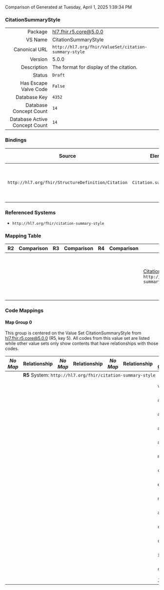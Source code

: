 Comparison of 
Generated at Tuesday, April 1, 2025 1:39:34 PM

### CitationSummaryStyle

|      |     |
| ---: | --- |
| Package | hl7.fhir.r5.core@5.0.0 |
| VS Name | CitationSummaryStyle |
| Canonical URL | `http://hl7.org/fhir/ValueSet/citation-summary-style` |
| Version | 5.0.0 |
| Description | The format for display of the citation. |
| Status | `Draft` |
| Has Escape Valve Code | `False` |
| Database Key | `4352` |
| Database Concept Count | `14` |
| Database Active Concept Count | `14` |
### Bindings

| Source | Element | Binding | Strength | Element Short |
| ------ | ------- | ------- | -------- | ------------- |
| `http://hl7.org/fhir/StructureDefinition/Citation` | `Citation.summary.style` | `http://hl7.org/fhir/ValueSet/citation-summary-style` | `Extensible` | Format for display of the citation summary |

### Referenced Systems

* `http://hl7.org/fhir/citation-summary-style`
### Mapping Table

| R2 | Comparison | R3 | Comparison | R4 | Comparison | R4B | Comparison | R5
| --- | --- | --- | --- | --- | --- | --- | --- | ---
| | | | | | | [CitationSummaryStyle](/docs/R4B/ValueSets/CitationSummaryStyle.md)<br/> `http://hl7.org/fhir/ValueSet/citation-summary-style\|4.3.0` | →→→→→→→<br/>``<br/>- DBKey: `845`<br/>- Reviewed: `n/a`<br/>- By: `n/a`<br/>→→→→→→→<hr/>←←←←←←←<br/>``<br/>- DBKey: `1106`<br/>- Reviewed: `n/a`<br/>- By: `n/a`<br/>←←←←←←←| [CitationSummaryStyle](/docs/R5/ValueSets/CitationSummaryStyle.md)<br/> `http://hl7.org/fhir/ValueSet/citation-summary-style\|5.0.0` 

### Code Mappings


#### Map Group 0

This group is centered on the Value Set CitationSummaryStyle from hl7.fhir.r5.core@5.0.0 (R5, key 5).
All codes from this value set are listed while other value sets only show contents that have relationships with those codes.

| *No Map* | Relationship | *No Map* | Relationship | *No Map* | Relationship | [R4B CitationSummaryStyle](/docs/R4B/ValueSets/CitationSummaryStyle.md)| Relationship | R5 CitationSummaryStyle
| --- | --- | --- | --- | --- | --- | --- | --- | ---
| <td colspan="8">**R5** System: `http://hl7.org/fhir/citation-summary-style`
| | | | | | | `vancouver`| _Equivalent_ <br/>(7880/10185)| **`vancouver`**
| | | | | | | `ama11`| _Equivalent_ <br/>(7884/10189)| **`ama11`**
| | | | | | | `apa7`| _Equivalent_ <br/>(7875/10180)| **`apa7`**
| | | | | | | `apa6`| _Equivalent_ <br/>(7876/10181)| **`apa6`**
| | | | | | | `asa6`| _Equivalent_ <br/>(7878/10183)| **`asa6`**
| | | | | | | `mla8`| _Equivalent_ <br/>(7873/10178)| **`mla8`**
| | | | | | | `cochrane`| _Equivalent_ <br/>(7882/10187)| **`cochrane`**
| | | | | | | `elsevier-harvard`| _Equivalent_ <br/>(7883/10188)| **`elsevier-harvard`**
| | | | | | | `nature`| _Equivalent_ <br/>(7874/10179)| **`nature`**
| | | | | | | `acs`| _Equivalent_ <br/>(7881/10186)| **`acs`**
| | | | | | | `chicago-a-17`| _Equivalent_ <br/>(7871/10176)| **`chicago-a-17`**
| | | | | | | `chicago-b-17`| _Equivalent_ <br/>(7872/10177)| **`chicago-b-17`**
| | | | | | | `ieee`| _Equivalent_ <br/>(7879/10184)| **`ieee`**
| | | | | | | `comppub`| _Equivalent_ <br/>(7877/10182)| **`comppub`**
| | | | | | | *14 of 14 codes used* | | *14 of 14 codes used* 


